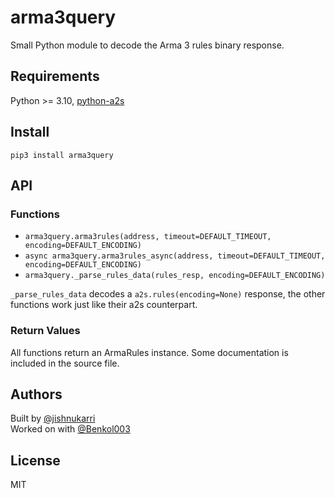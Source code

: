 # arma3query

Small Python module to decode the Arma 3 rules binary response.

## Requirements

Python >= 3.10, [python-a2s](https://github.com/Yepoleb/python-a2s)

## Install

`pip3 install arma3query`

## API

### Functions

* `arma3query.arma3rules(address, timeout=DEFAULT_TIMEOUT, encoding=DEFAULT_ENCODING)`
* `async arma3query.arma3rules_async(address, timeout=DEFAULT_TIMEOUT, encoding=DEFAULT_ENCODING)`
* `arma3query._parse_rules_data(rules_resp, encoding=DEFAULT_ENCODING)`

`_parse_rules_data` decodes a `a2s.rules(encoding=None)` response, the other functions work just like their a2s counterpart.

### Return Values

All functions return an ArmaRules instance. Some documentation is included in the source file.

## Authors

Built by [@jishnukarri](https://github.com/jishnukarri)  
Worked on with [@Benkol003](https://github.com/Benkol003)

## License

MIT
